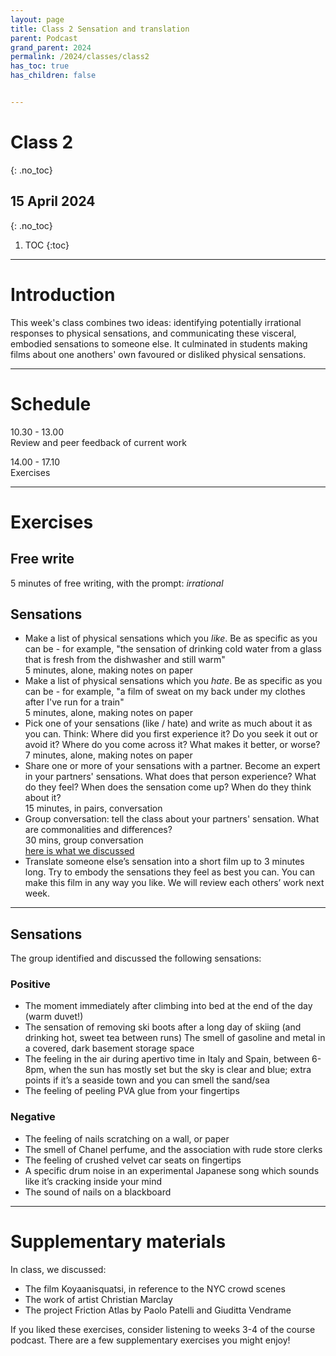 ```yaml
---
layout: page
title: Class 2 Sensation and translation
parent: Podcast
grand_parent: 2024
permalink: /2024/classes/class2
has_toc: true
has_children: false


---
```


# Class 2
{: .no_toc}

## 15 April 2024
{: .no_toc}

1. TOC
{:toc}


---

# Introduction

This week's class combines two ideas: identifying potentially irrational responses to physical sensations, and communicating these visceral, embodied sensations to someone else. It culminated in students making films about one anothers' own favoured or disliked physical sensations.


---

# Schedule

10.30 - 13.00  
Review and peer feedback of current work

14.00 - 17.10  
Exercises

---

# Exercises

## Free write

5 minutes of free writing, with the prompt: _irrational_

## Sensations

- Make a list of physical sensations which you _like_. Be as specific as you can be - for example, "the sensation of drinking cold water from a glass that is fresh from the dishwasher and still warm"  
5 minutes, alone, making notes on paper
- Make a list of physical sensations which you _hate_. Be as specific as you can be - for example, "a film of sweat on my back under my clothes after I've run for a train"  
5 minutes, alone, making notes on paper
- Pick one of your sensations (like / hate) and write as much about it as you can. Think:
Where did you first experience it? Do you seek it out or avoid it?
Where do you come across it? What makes it better, or worse?  
7 minutes, alone, making notes on paper
- Share one or more of your sensations with a partner. Become an expert in your partners' sensations. What does that person experience?
What do they feel? When does the sensation come up? When do they think about it?  
15 minutes, in pairs, conversation
- Group conversation: tell the class about your partners' sensation. What are commonalities and differences?  
30 mins, group conversation  
[here is what we discussed](#sensations)
- Translate someone else’s sensation into a short film up to 3 minutes long. Try to embody the sensations they feel as best you can. You can make this film in any way you like. We will review each others’ work next week.


---


## Sensations

The group identified and discussed the following sensations:

### Positive

- The moment immediately after climbing into bed at the end of the day (warm duvet!)
- The sensation of removing ski boots after a long day of skiing (and drinking hot, sweet tea between runs)
The smell of gasoline and metal in a covered, dark basement storage space
- The feeling in the air during apertivo time in Italy and Spain, between 6-8pm, when the sun has mostly set but the sky is clear and blue; extra points if it’s a seaside town and you can smell the sand/sea
- The feeling of peeling PVA glue from your fingertips

### Negative

- The feeling of nails scratching on a wall, or paper
- The smell of Chanel perfume, and the association with rude store clerks
- The feeling of crushed velvet car seats on fingertips
- A specific drum noise in an experimental Japanese song which sounds like it’s cracking inside your mind
- The sound of nails on a blackboard

---

# Supplementary materials

In class, we discussed:

- The film Koyaanisquatsi, in reference to the NYC crowd scenes
- The work of artist Christian Marclay
- The project Friction Atlas by Paolo Patelli and Giuditta Vendrame

If you liked these exercises, consider listening to weeks 3-4 of the course podcast. There are a few supplementary exercises you might enjoy!
